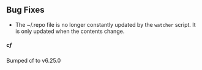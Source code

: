 ## Bug Fixes

- The ~/.repo file is no longer constantly updated by the `watcher`
  script. It is only updated when the contents change.

##### cf
Bumped cf to v6.25.0
